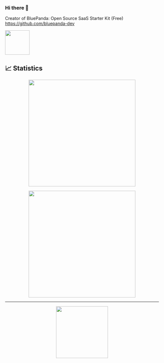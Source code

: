 ### Hi there 👋
Creator of BluePanda: Open Source SaaS Starter Kit (Free) https://github.com/bluepanda-dev
<!--
**thiswallz/thiswallz** is a ✨ _special_ ✨ repository because its `README.md` (this file) appears on your GitHub profile.

Here are some ideas to get you started:

- 🔭 I’m currently working on ...
- 🌱 I’m currently learning ...
- 👯 I’m looking to collaborate on ...
- 🤔 I’m looking for help with ...
- 💬 Ask me about ...
- 📫 How to reach me: ...
- 😄 Pronouns: ...
- ⚡ Fun fact: ...
-->

<img src="https://github.githubassets.com/images/modules/site/copilot/copilot.png" width="80px" />

## 📈 Statistics

<div align="center">
  <a href="https://github.com/thiswallz"></a>

<a  href="https://wakatime.com/@thiswallz"><img height="350em" src="https://wakatime.com/share/@thiswallz/04f5a2d0-3291-4c01-bd4b-812d4adc8150.svg" /></a>
  
  <a href="https://wakatime.com/@thiswallz">
    <img height="350em" src="https://wakatime.com/share/@thiswallz/a6eb9ea2-0eae-46d3-9a50-f715bb3a7877.svg" />
  </a>
<hr>
  <img  height="170em" src="https://github-readme-stats.vercel.app/api?username=thiswallz&show_icons=true&include_all_commits=true&count_private=true&hide_border=true&theme=dracula"/>
  
</div>
